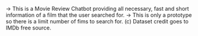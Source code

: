 -> This is a Movie Review Chatbot providing all necessary, fast and short information of a film that the user searched for.
-> This is only a prototype so there is a limit number of fims to search for.
(c) Dataset credit goes to IMDb free source.

